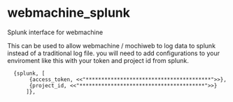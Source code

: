 webmachine_splunk
=================

Splunk interface for webmachine

This can be used to allow webmachine / mochiweb to log data to splunk
instead of a traditional log file. you will need to add configurations to your enviroment
like this with your token and project id from splunk.

~~~~~~~~~~~~~~~~~~~~~
  {splunk, [
	   {access_token, <<"****************************************">>},
	   {project_id, <<"****************************************">>}
	  ]},
~~~~~~~~~~~~~~~~~~~~~
